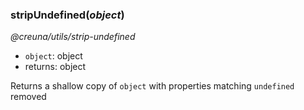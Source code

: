### stripUndefined(_object_)

_@creuna/utils/strip-undefined_

* `object`: object
* returns: object

Returns a shallow copy of `object` with properties matching `undefined` removed
